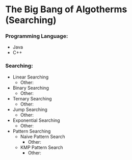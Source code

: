 # The Big Bang of Algotherms (Searching)

### Programming Language:
- Java
- C++

### Searching:

- Linear Searching
    - Other: 
- Binary Searching
    - Other: 
- Ternary Searching
    - Other:
- Jump Searching
    - Other: 
- Exponential Searching
    - Other: 
- Pattern Searching
    - Naive Pattern Search
      - Other: 
    - KMP Pattern Search
      - Other: 

